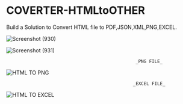 # COVERTER-HTMLtoOTHER
Build a Solution to Convert HTML file to PDF,JSON,XML,PNG,EXCEL.

![Screenshot (930)](https://user-images.githubusercontent.com/65597267/103532980-4e50de80-4eb2-11eb-9ce0-4687d30d4004.png)

![Screenshot (931)](https://user-images.githubusercontent.com/65597267/103533008-5872dd00-4eb2-11eb-888c-8c010e1b1fbf.png)

                                                    _PNG FILE_
![HTML TO PNG](https://user-images.githubusercontent.com/65597267/103527388-455b0f80-4ea8-11eb-9221-1c5ce647fb20.png)


                                                   _EXCEL FILE_
![HTML TO EXCEL](https://user-images.githubusercontent.com/65597267/103527407-4e4be100-4ea8-11eb-818f-53e369ce8560.png)




